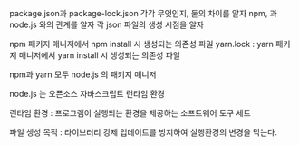 package.json과 package-lock.json 각각 무엇인지, 둘의 차이를 알자
npm, 과 node.js 와의 관계를 알자
각 json 파일의 생성 시점을 알자


npm 패키지 매니저에서 npm install 시 생성되는 의존성 파일
yarn.lock : yarn 패키지 매니저에서 yarn install 시 생성되는 의존성 파일

npm과 yarn 모두 node.js 의 패키지 매니저

node.js 는 오픈소스 자바스크립트 런타임 환경

런타임 환경 : 프로그램이 실행되는 환경을 제공하는 소프트웨어 도구 세트


파일 생성 목적 : 라이브러리 강제 업데이트를 방지하여 실행환경의 변경을 막는다.

